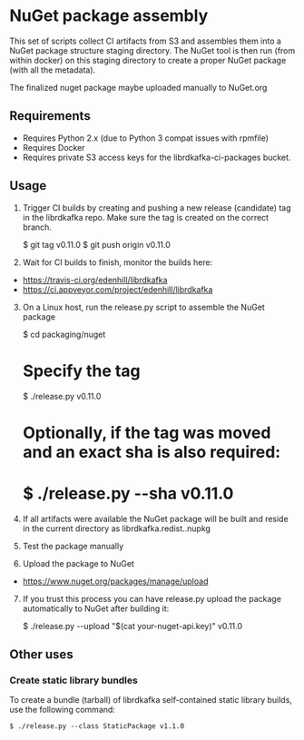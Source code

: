 # NuGet package assembly

This set of scripts collect CI artifacts from S3 and assembles
them into a NuGet package structure staging directory.
The NuGet tool is then run (from within docker) on this staging directory
to create a proper NuGet package (with all the metadata).

The finalized nuget package maybe uploaded manually to NuGet.org

## Requirements

 * Requires Python 2.x (due to Python 3 compat issues with rpmfile)
 * Requires Docker
 * Requires private S3 access keys for the librdkafka-ci-packages bucket.



## Usage

1. Trigger CI builds by creating and pushing a new release (candidate) tag
   in the librdkafka repo. Make sure the tag is created on the correct branch.

    $ git tag v0.11.0
    $ git push origin v0.11.0

2. Wait for CI builds to finish, monitor the builds here:

 * https://travis-ci.org/edenhill/librdkafka
 * https://ci.appveyor.com/project/edenhill/librdkafka

3. On a Linux host, run the release.py script to assemble the NuGet package

    $ cd packaging/nuget
    # Specify the tag
    $ ./release.py v0.11.0
    # Optionally, if the tag was moved and an exact sha is also required:
    # $ ./release.py --sha <the-full-git-sha> v0.11.0

4. If all artifacts were available the NuGet package will be built
   and reside in the current directory as librdkafka.redist.<v-less-tag>.nupkg

5. Test the package manually

6. Upload the package to NuGet

 * https://www.nuget.org/packages/manage/upload

7. If you trust this process you can have release.py upload the package
   automatically to NuGet after building it:

    $ ./release.py --upload "$(cat your-nuget-api.key)" v0.11.0



## Other uses

### Create static library bundles

To create a bundle (tarball) of librdkafka self-contained static library
builds, use the following command:

    $ ./release.py --class StaticPackage v1.1.0
